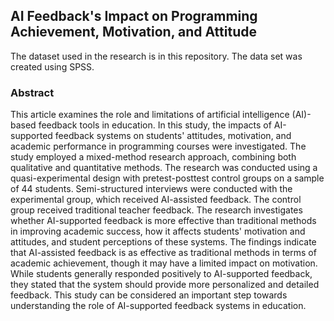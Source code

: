 ## AI Feedback's Impact on Programming Achievement, Motivation, and Attitude

The dataset used in the research is in this repository. The data set was created using SPSS.


### Abstract

This article examines the role and limitations of artificial intelligence (AI)-based feedback tools in education. In this study, the impacts of AI-supported feedback systems on students' attitudes, motivation, and academic performance in programming courses were investigated. The study employed a mixed-method research approach, combining both qualitative and quantitative methods. The research was conducted using a quasi-experimental design with pretest-posttest control groups on a sample of 44 students. Semi-structured interviews were conducted with the experimental group, which received AI-assisted feedback. The control group received traditional teacher feedback. The research investigates whether AI-supported feedback is more effective than traditional methods in improving academic success, how it affects students' motivation and attitudes, and student perceptions of these systems. The findings indicate that AI-assisted feedback is as effective as traditional methods in terms of academic achievement, though it may have a limited impact on motivation.  While students generally responded positively to AI-supported feedback, they stated that the system should provide more personalized and detailed feedback. This study can be considered an important step towards understanding the role of AI-supported feedback systems in education.

